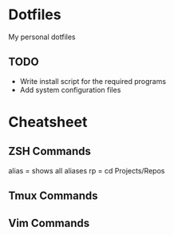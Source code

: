 # Dotfiles
My personal dotfiles

## TODO
- Write install script for the required programs
- Add system configuration files


# Cheatsheet

## ZSH Commands
alias = shows all aliases
rp = cd Projects/Repos

## Tmux Commands


## Vim Commands
